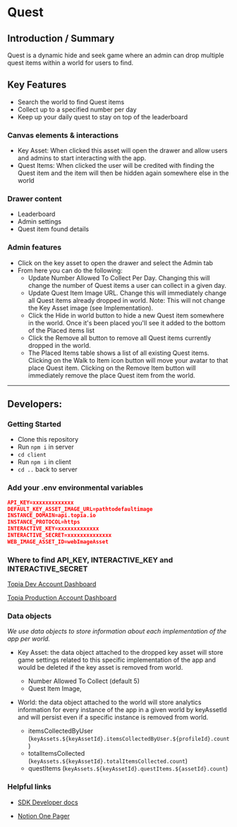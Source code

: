 # Quest

## Introduction / Summary

Quest is a dynamic hide and seek game where an admin can drop multiple quest items within a world for users to find.

## Key Features

- Search the world to find Quest items
- Collect up to a specified number per day
- Keep up your daily quest to stay on top of the leaderboard

### Canvas elements & interactions

- Key Asset: When clicked this asset will open the drawer and allow users and admins to start interacting with the app.
- Quest Items: When clicked the user will be credited with finding the Quest item and the item will then be hidden again somewhere else in the world

### Drawer content

- Leaderboard
- Admin settings
- Quest item found details

### Admin features

- Click on the key asset to open the drawer and select the Admin tab
- From here you can do the following:
  - Update Number Allowed To Collect Per Day. Changing this will change the number of Quest items a user can collect in a given day.
  - Update Quest Item Image URL. Change this will immediately change all Quest items already dropped in world. Note: This will not change the Key Asset image (see Implementation).
  - Click the Hide in world button to hide a new Quest item somewhere in the world. Once it's been placed you'll see it added to the bottom of the Placed items list
  - Click the Remove all button to remove all Quest items currently dropped in the world.
  - The Placed Items table shows a list of all existing Quest items. Clicking on the Walk to Item icon button will move your avatar to that place Quest item. Clicking on the Remove Item button will immediately remove the place Quest item from the world.

---

## Developers:

### Getting Started

- Clone this repository
- Run `npm i` in server
- `cd client`
- Run `npm i` in client
- `cd ..` back to server

### Add your .env environmental variables

```json
API_KEY=xxxxxxxxxxxxx
DEFAULT_KEY_ASSET_IMAGE_URL=pathtodefaultimage
INSTANCE_DOMAIN=api.topia.io
INSTANCE_PROTOCOL=https
INTERACTIVE_KEY=xxxxxxxxxxxxx
INTERACTIVE_SECRET=xxxxxxxxxxxxxx
WEB_IMAGE_ASSET_ID=webImageAsset
```

### Where to find API_KEY, INTERACTIVE_KEY and INTERACTIVE_SECRET

[Topia Dev Account Dashboard](https://dev.topia.io/t/dashboard/integrations)

[Topia Production Account Dashboard](https://topia.io/t/dashboard/integrations)

### Data objects

_We use data objects to store information about each implementation of the app per world._

- Key Asset: the data object attached to the dropped key asset will store game settings related to this specific implementation of the app and would be deleted if the key asset is removed from world.
  - Number Allowed To Collect (default 5)
  - Quest Item Image,
- World: the data object attached to the world will store analytics information for every instance of the app in a given world by keyAssetId and will persist even if a specific instance is removed from world.

  - itemsCollectedByUser (`keyAssets.${keyAssetId}.itemsCollectedByUser.${profileId}.count`)
  - totalItemsCollected (`keyAssets.${keyAssetId}.totalItemsCollected.count`)
  - questItems (`keyAssets.${keyAssetId}.questItems.${assetId}.count`)

### Helpful links

- [SDK Developer docs](https://metaversecloud-com.github.io/mc-sdk-js/index.html)
<!-- - [View it in action!](topia.io/appname-prod) -->
- [Notion One Pager](https://www.notion.so/topiaio/Quest-b3501950507845f9bccfaa192285ab57?pvs=4)
